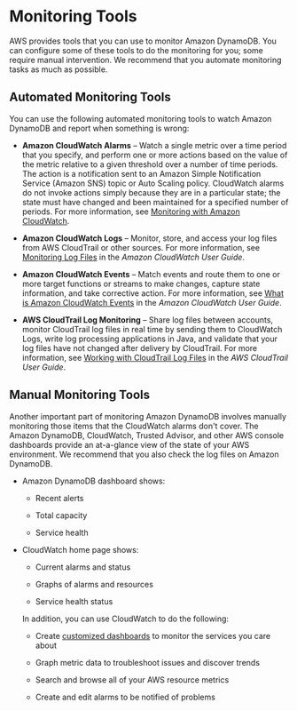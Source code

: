 # Monitoring Tools<a name="monitoring-automated-manual"></a>

AWS provides tools that you can use to monitor Amazon DynamoDB\. You can configure some of these tools to do the monitoring for you; some require manual intervention\. We recommend that you automate monitoring tasks as much as possible\.

## Automated Monitoring Tools<a name="monitoring-automated_tools"></a>

You can use the following automated monitoring tools to watch Amazon DynamoDB and report when something is wrong:

+ **Amazon CloudWatch Alarms** – Watch a single metric over a time period that you specify, and perform one or more actions based on the value of the metric relative to a given threshold over a number of time periods\. The action is a notification sent to an Amazon Simple Notification Service \(Amazon SNS\) topic or Auto Scaling policy\. CloudWatch alarms do not invoke actions simply because they are in a particular state; the state must have changed and been maintained for a specified number of periods\. For more information, see [Monitoring with Amazon CloudWatch](monitoring-cloudwatch.md)\.

+ **Amazon CloudWatch Logs** – Monitor, store, and access your log files from AWS CloudTrail or other sources\. For more information, see [Monitoring Log Files](http://docs.aws.amazon.com/AmazonCloudWatch/latest/DeveloperGuide/WhatIsCloudWatchLogs.html) in the *Amazon CloudWatch User Guide*\.

+ **Amazon CloudWatch Events** – Match events and route them to one or more target functions or streams to make changes, capture state information, and take corrective action\. For more information, see [What is Amazon CloudWatch Events](http://docs.aws.amazon.com/AmazonCloudWatch/latest/DeveloperGuide/WhatIsCloudWatchEvents.html) in the *Amazon CloudWatch User Guide*\.

+ **AWS CloudTrail Log Monitoring** – Share log files between accounts, monitor CloudTrail log files in real time by sending them to CloudWatch Logs, write log processing applications in Java, and validate that your log files have not changed after delivery by CloudTrail\. For more information, see [Working with CloudTrail Log Files](http://docs.aws.amazon.com/awscloudtrail/latest/userguide/cloudtrail-working-with-log-files.html) in the *AWS CloudTrail User Guide*\. 

## Manual Monitoring Tools<a name="monitoring-manual-tools"></a>

Another important part of monitoring Amazon DynamoDB involves manually monitoring those items that the CloudWatch alarms don't cover\. The Amazon DynamoDB, CloudWatch, Trusted Advisor, and other AWS console dashboards provide an at\-a\-glance view of the state of your AWS environment\. We recommend that you also check the log files on Amazon DynamoDB\.

+ Amazon DynamoDB dashboard shows:

  + Recent alerts

  + Total capacity

  + Service health

+ CloudWatch home page shows:

  + Current alarms and status

  + Graphs of alarms and resources

  + Service health status

  In addition, you can use CloudWatch to do the following:

  + Create [customized dashboards](http://docs.aws.amazon.com/AmazonCloudWatch/latest/DeveloperGuide/CloudWatch_Dashboards.html) to monitor the services you care about

  + Graph metric data to troubleshoot issues and discover trends

  + Search and browse all of your AWS resource metrics

  + Create and edit alarms to be notified of problems
